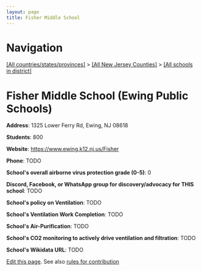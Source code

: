 ```yaml
---
layout: page
title: Fisher Middle School
---
```

# Navigation

[[All countries/states/provinces]](../../..) > [[All New Jersey Counties]](../..) > [[All schools in district]](..)

# Fisher Middle School (Ewing Public Schools)

**Address**: 1325 Lower Ferry Rd, Ewing, NJ 08618

**Students**: 800

**Website**: https://www.ewing.k12.nj.us/Fisher

**Phone**: TODO

**School's overall airborne virus protection grade (0-5)**: 0

**Discord, Facebook, or WhatsApp group for discovery/advocacy for THIS school**: TODO

**School's policy on Ventilation**: TODO

**School's Ventilation Work Completion**: TODO

**School's Air-Purification**: TODO

**School's CO2 monitoring to actively drive ventilation and filtration**: TODO

**School's Wikidata URL**: TODO


[Edit this page](https://github.com/ventilate-schools/NJ/edit/main/./Ewing_Public_Schools/Fisher_Middle_School.md). See also [rules for contribution](../../../contribution-rules/)